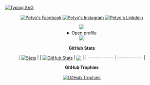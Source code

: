 [![Typing SVG](https://readme-typing-svg.demolab.com?font=Fira+Code&pause=1000&random=false&width=435&lines=Hi+%F0%9F%91%8B%2C+I'm+Petyo+Veselinov;SoftUni+Java+Web+Developer+Student)](https://git.io/typing-svg)
<p align="center">
<a href="https://www.facebook.com/borovaneca" target="blank"><img align="center" alt="Petyo's Facebook" width="22px" src="https://facebookbrand.com/wp-content/uploads/2019/04/f_logo_RGB-Hex-Blue_512.png?w=512&h=512" /></a>
<a href="https://instagram.com/petyo.veselinov" target="blank"><img align="center" alt="Petyo's Instagram" width="22px" src="https://upload.wikimedia.org/wikipedia/commons/thumb/a/a5/Instagram_icon.png/600px-Instagram_icon.png" /></a>
<a href="https://www.linkedin.com/in/petyo-veselinov-57b838264/" target="blank"><img align="center" alt="Petyo's Linkdein" width="22px" src="https://cdn3.iconfinder.com/data/icons/inficons/512/linkedin.png" /></a></p></h1>

<div align='center'>
 
<img src="https://gifimage.net/wp-content/uploads/2018/04/pokeball-opening-gif-8.gif" width="50px"/>

 <details>
 <summary>Open profile</summary>
<h3 align="center">Finding passion in software engineering</h3>
<div align='center'>
<img align="center" alt="Coding" width="300" src="https://media.giphy.com/media/M9gbBd9nbDrOTu1Mqx/giphy.gif">
<br>
</div>
<br>
<div align='center'>

 💻 Currently working on homeworks 😅

 🌱 Learning Java
 🎮 Love gaming

 📫 How to reach me **petyoveselinov@petyoveselinov.com**
 
</div>
<h3 align="center">Languages and Tools:</h3>
<code><img height="30" width="30" 
src="https://raw.githubusercontent.com/github/explore/80688e429a7d4ef2fca1e82350fe8e3517d3494d/topics/javascript/javascript.png"></code>
<code><img height="34" width="34" src="https://img.icons8.com/color/48/000000/html-5.png"></code>
<code><img height="30" width="30" src="https://cdn.iconscout.com/icon/free/png-256/css-131-722685.png"></code>
<code><img alt="Java" width="30px" style="padding-right:10px;" src="https://cdn.jsdelivr.net/gh/devicons/devicon/icons/java/java-original.svg"></code>
<code><img alt="Java" width="30px" style="padding-right:10px;" src="https://raw.githubusercontent.com/devicons/devicon/master/icons/mysql/mysql-original-wordmark.svg"></code>
 </details>

<img src="https://gifimage.net/wp-content/uploads/2018/04/pokeball-opening-gif-8.gif" width="50px"/>

**GitHub Stats**

| <a href=#><img align="center" src="http://github-readme-streak-stats.herokuapp.com?user=Borovaneca&theme=dark&background=000000" alt="Stats" /></a> |
| <a href="#"><img align="center" src="https://github-readme-stats.vercel.app/api?username=Borovaneca&show_icons=true&include_all_commits=true&hide_border=true" alt="GitHub Stats" /></a> | <a href="#"><img align="center" src="https://github-readme-stats.vercel.app/api/top-langs/?username=Borovaneca&layout=compact&hide_border=true" /></a> |
| ------------- | ------------- |

**GitHub Trophies**

<a href="#"><img align="center" src="https://github-profile-trophy.vercel.app/?username=Borovaneca&column=7" alt="GitHub Trophies" /></a>
 </div>
